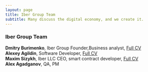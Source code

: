 ```yaml
---
layout: page
title: Iber Group Team
subtitle: Many discuss the digital economy, and we create it.
---
```



### Iber Group Team 
**Dmitry Burimenko**, Iber Group Founder,Business analyst,  [Full CV](https://drive.google.com/file/d/1nXYdH4sOzfDugQivFBUpAdIEJJEqOYeT/view)  
**Alexey Agildin**, Software Developer, [Full CV](https://docs.google.com/document/d/1E4Qs4-9MFAcJxedjg-Yl3nkbYuoJoqX6BuO-Z1Q5wZc/edit?usp=sharing)  
**Maxim Sizykh**, Iber LLC CEO, smart contract developer, [Full CV](https://goo.gl/TokaGv)    
**Alex Agadganov**, QA, PM  



